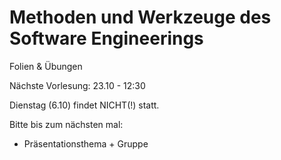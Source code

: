 # Methoden und Werkzeuge des Software Engineerings

Folien & Übungen

Nächste Vorlesung: 23.10 - 12:30

Dienstag (6.10) findet NICHT(!) statt.

Bitte bis zum nächsten mal:
- Präsentationsthema + Gruppe
